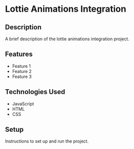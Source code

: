 # Lottie Animations Integration

## Description

A brief description of the lottie animations integration project.

## Features

- Feature 1
- Feature 2
- Feature 3

## Technologies Used

- JavaScript
- HTML
- CSS

## Setup

Instructions to set up and run the project.
